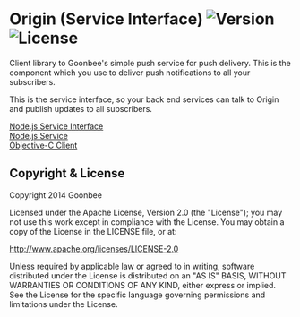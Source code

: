 # Origin (Service Interface) ![Version](https://img.shields.io/npm/v/origin-interface.svg?style=flat)&nbsp;![License](https://img.shields.io/badge/license-Apache_2-green.svg?style=flat)

Client library to Goonbee's simple push service for push delivery. This is the component which you use to deliver push notifications to all your subscribers.

This is the service interface, so your back end services can talk to Origin and publish updates to all subscribers.

[Node.js Service Interface](https://github.com/lmirosevic/Origin-service-interface)  
[Node.js Service](https://github.com/lmirosevic/Origin-service)  
[Objective-C Client](https://github.com/lmirosevic/Origin-client)

Copyright & License
------------

Copyright 2014 Goonbee

Licensed under the Apache License, Version 2.0 (the "License"); you may not use this work except in compliance with the License. You may obtain a copy of the License in the LICENSE file, or at:

http://www.apache.org/licenses/LICENSE-2.0

Unless required by applicable law or agreed to in writing, software distributed under the License is distributed on an "AS IS" BASIS, WITHOUT WARRANTIES OR CONDITIONS OF ANY KIND, either express or implied. See the License for the specific language governing permissions and limitations under the License.
